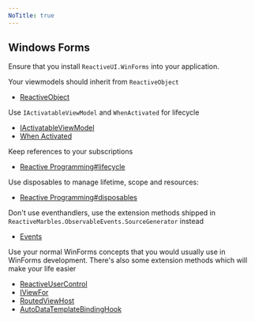 ```yaml
---
NoTitle: true
---
```

## Windows Forms

Ensure that you install `ReactiveUI.WinForms` into your application.

Your viewmodels should inherit from `ReactiveObject`

- [ReactiveObject](../../../api/reactiveui/reactiveobject/)

Use `IActivatableViewModel` and `WhenActivated` for lifecycle

- [IActivatableViewModel](../../../api/reactiveui/IActivatableViewModel/)
- [When Activated](../../../docs/handbook/when-activated/)

Keep references to your subscriptions

- [Reactive Programming#lifecycle](../../../docs/reactive-programming#lifecycle)

Use disposables to manage lifetime, scope and resources:

- [Reactive Programming#disposables](../../../docs/reactive-programming#disposables)

Don't use eventhandlers, use the extension methods shipped in `ReactiveMarbles.ObservableEvents.SourceGenerator` instead

- [Events](../../../docs/handbook/events/)

Use your normal WinForms concepts that you would usually use in WinForms development. There's also some extension methods which will make your life easier

- [ReactiveUserControl](../../../api/reactiveui/reactiveusercontrol_1/)
- [IViewFor](../../../api/reactiveui/iviewfor_1/)
- [RoutedViewHost](../../../api/reactiveui/routedviewhost/)
- [AutoDataTemplateBindingHook](../../../api/reactiveui/autodatatemplatebindinghook/)
